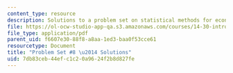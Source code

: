 ```yaml
---
content_type: resource
description: Solutions to a problem set on statistical methods for economics.
file: https://ol-ocw-studio-app-qa.s3.amazonaws.com/courses/14-30-introduction-to-statistical-methods-in-economics-spring-2009/7db83ceb44efc1c20a9624f2b8d827fe_MIT14_30s09_sol_pset08.pdf
file_type: application/pdf
parent_uid: f6607e30-88f8-a8aa-1ed3-baa0f53cce61
resourcetype: Document
title: "Problem Set #8 \u2014 Solutions"
uid: 7db83ceb-44ef-c1c2-0a96-24f2b8d827fe
---
```

